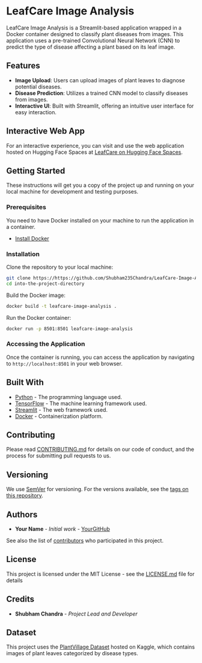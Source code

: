 
# LeafCare Image Analysis

LeafCare Image Analysis is a Streamlit-based application wrapped in a Docker container designed to classify plant diseases from images. This application uses a pre-trained Convolutional Neural Network (CNN) to predict the type of disease affecting a plant based on its leaf image.

## Features

- **Image Upload**: Users can upload images of plant leaves to diagnose potential diseases.
- **Disease Prediction**: Utilizes a trained CNN model to classify diseases from images.
- **Interactive UI**: Built with Streamlit, offering an intuitive user interface for easy interaction.

## Interactive Web App

For an interactive experience, you can visit and use the web application hosted on Hugging Face Spaces at [LeafCare on Hugging Face Spaces](https://huggingface.co/spaces/Shubham235/LeafCare).

## Getting Started

These instructions will get you a copy of the project up and running on your local machine for development and testing purposes.

### Prerequisites

You need to have Docker installed on your machine to run the application in a container.

- [Install Docker](https://docs.docker.com/get-docker/)

### Installation

Clone the repository to your local machine:

```bash
git clone https://https://github.com/Shubham235Chandra/LeafCare-Image-Analysis.git
cd into-the-project-directory
```

Build the Docker image:

```bash
docker build -t leafcare-image-analysis .
```

Run the Docker container:

```bash
docker run -p 8501:8501 leafcare-image-analysis
```

### Accessing the Application

Once the container is running, you can access the application by navigating to `http://localhost:8501` in your web browser.

## Built With

- [Python](https://www.python.org/) - The programming language used.
- [TensorFlow](https://www.tensorflow.org/) - The machine learning framework used.
- [Streamlit](https://streamlit.io/) - The web framework used.
- [Docker](https://www.docker.com/) - Containerization platform.

## Contributing

Please read [CONTRIBUTING.md](https://your-repository-url/CONTRIBUTING.md) for details on our code of conduct, and the process for submitting pull requests to us.

## Versioning

We use [SemVer](http://semver.org/) for versioning. For the versions available, see the [tags on this repository](https://your-repository-url/tags).

## Authors

- **Your Name** - *Initial work* - [YourGitHub](https://github.com/Shubham235Chandra)

See also the list of [contributors](https://github.com/Shubham235Chandra/LeafCare-Image-Analysis) who participated in this project.

## License

This project is licensed under the MIT License - see the [LICENSE.md](LICENSE.md) file for details


## Credits

- **Shubham Chandra** - *Project Lead and Developer*

## Dataset

This project uses the [PlantVillage Dataset](https://www.kaggle.com/datasets/abdallahalidev/plantvillage-dataset) hosted on Kaggle, which contains images of plant leaves categorized by disease types.
